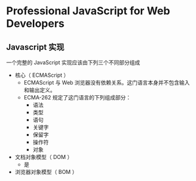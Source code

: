 # Professional JavaScript for Web Developers

## Javascript 实现
一个完整的 JavaScript 实现应该由下列三个不同部分组成
- 核心（ ECMAScript ）
    - ECMAScript 与 Web 浏览器没有依赖关系。这门语言本身并不包含输入和输出定义。
    - ECMA-262 规定了这门语言的下列组成部分：
        - 语法
        - 类型
        - 语句
        - 关键字
        - 保留字
        - 操作符
        - 对象
- 文档对象模型（ DOM ）
    - 是
- 浏览器对象模型（ BOM ）
